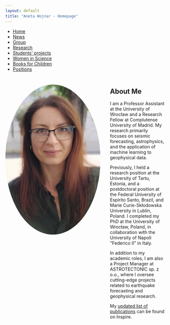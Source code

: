 ```yaml
---
layout: default
title: "Aneta Wojnar - Homepage"
---
```


<nav>
  <ul>
    <li><a href="{{ site.baseurl }}/">Home</a></li>
    <li><a href="{{ site.baseurl }}/news/">News</a></li>
    <li><a href="{{ site.baseurl }}/group/">Group</a></li>
    <li><a href="{{ site.baseurl }}/research/">Research</a></li>
    <li><a href="{{ site.baseurl }}/Students' projects/">Students' projects</a></li>
    <li><a href="{{ site.baseurl }}/women-in-science/">Women in Science</a></li>
    <li><a href="{{ site.baseurl }}/books-for-children/">Books for Children</a></li>
    <li><a href="{{ site.baseurl }}/positions/">Positions</a></li>
  </ul>
</nav>

<div style="display: flex; justify-content: center; margin-top: 20px;">
  <!-- Left Column: Your photo -->
  <div style="flex: 0 0 300px; text-align: center; margin-right: 30px;">
    <img src="assets/images/A.png" alt="Your photo" style="width: 100%; max-width: 300px; border-radius: 50%; margin: 20px 0;">
  </div>

  <!-- Right Column: Description -->
  <div style="flex: 1; max-width: 600px;">
<h2>About Me</h2>
<p>
  I am a Professor Assistant at the University of Wrocław and a Research Fellow at Complutense University of Madrid. My research primarily focuses on seismic forecasting, astrophysics, and the application of machine learning to geophysical data. 
</p>
<p>
  Previously, I held a research position at the University of Tartu, Estonia, and a postdoctoral position at the Federal University of Espirito Santo, Brazil, and Marie Curie-Skłodowska University in Lublin, Poland. I completed my PhD at the University of Wrocław, Poland, in collaboration with the University of Napoli "Federico II" in Italy. 
</p>
<p>
  In addition to my academic roles, I am also a Project Manager at ASTROTECTONIC sp. z o.o., where I oversee cutting-edge projects related to earthquake forecasting and geophysical research.
</p>
<p>
  My <a href="https://inspirehep.net/authors/1421102?ui-citation-summary=true" target="_blank">updated list of publications</a> can be found on Inspire.
</p>

  </div>
</div>
